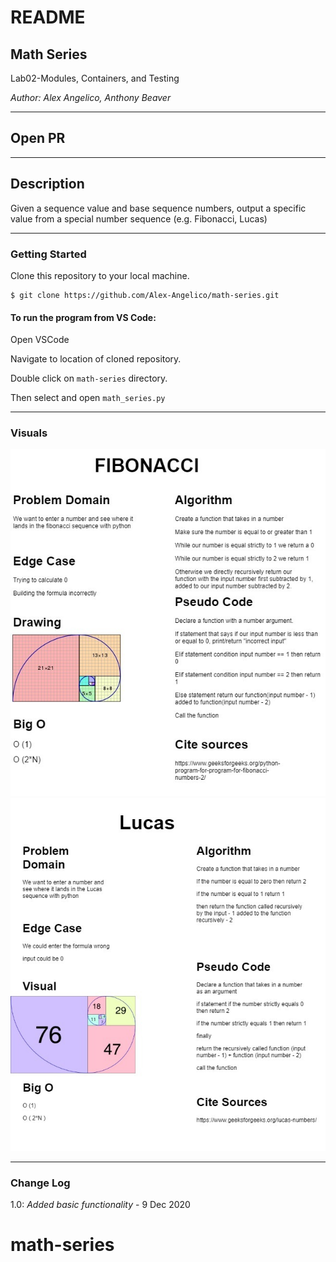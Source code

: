 # README

## Math Series

Lab02-Modules, Containers, and Testing

*Author: Alex Angelico, Anthony Beaver*

----

## Open PR



----

## Description

Given a sequence value and base sequence numbers, output a specific value from a special number sequence (e.g. Fibonacci, Lucas)

----

### Getting Started

Clone this repository to your local machine.

```
$ git clone https://github.com/Alex-Angelico/math-series.git
```

#### To run the program from VS Code:

Open VSCode

Navigate to location of cloned repository.

Double click on ```math-series``` directory.

Then select and open ```math_series.py```

----

### Visuals

![Fibonacci Sequence Whiteboard](assets/math-series-fibonacci.jpg)  
![Lucas Sequence Whiteboard](assets/math-series-lucas.jpg)

----

### Change Log

1.0: *Added basic functionality* - 9 Dec 2020  
# math-series
